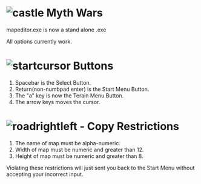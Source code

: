 # ![castle](https://user-images.githubusercontent.com/31811140/128297661-664cc63c-1bb6-4dec-ad70-184095c760ca.png) Myth Wars

mapeditor.exe is now a stand alone .exe

All options currently work.



# ![startcursor](https://user-images.githubusercontent.com/31811140/128297960-0c70d5ea-97de-48be-93ed-6a5146ba5828.png) Buttons
  1. Spacebar is the Select Button.
  2. Return(non-numbpad enter) is the Start Menu Button.
  3. The "a" key is now the Terain Menu Button.
  4. The arrow keys moves the cursor.


# ![roadrightleft - Copy](https://user-images.githubusercontent.com/31811140/128297863-c426da28-ec4e-438d-bc8b-e6c363078f79.png) Restrictions 

1. The name of map must be alpha-numeric.
2. Width of map must be numeric and greater than 12.
3. Height of map must be numeric and greater than 8.

Violating these restrictions will just sent you back to the Start Menu without accepting your incorrect input.
